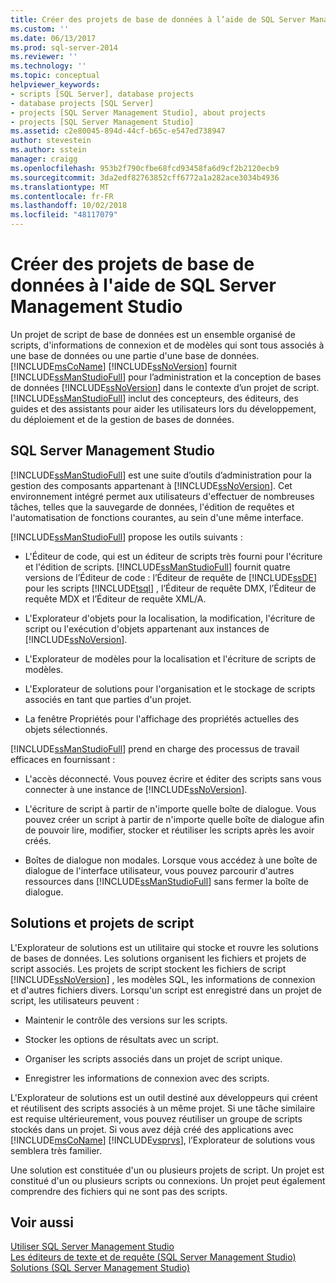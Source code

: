 ```yaml
---
title: Créer des projets de base de données à l’aide de SQL Server Management Studio | Microsoft Docs
ms.custom: ''
ms.date: 06/13/2017
ms.prod: sql-server-2014
ms.reviewer: ''
ms.technology: ''
ms.topic: conceptual
helpviewer_keywords:
- scripts [SQL Server], database projects
- database projects [SQL Server]
- projects [SQL Server Management Studio], about projects
- projects [SQL Server Management Studio]
ms.assetid: c2e80045-894d-44cf-b65c-e547ed738947
author: stevestein
ms.author: sstein
manager: craigg
ms.openlocfilehash: 953b2f790cfbe68fcd93458fa6d9cf2b2120ecb9
ms.sourcegitcommit: 3da2edf82763852cff6772a1a282ace3034b4936
ms.translationtype: MT
ms.contentlocale: fr-FR
ms.lasthandoff: 10/02/2018
ms.locfileid: "48117079"
---
```

# <a name="build-database-projects-by-using-sql-server-management-studio"></a>Créer des projets de base de données à l'aide de SQL Server Management Studio
  Un projet de script de base de données est un ensemble organisé de scripts, d'informations de connexion et de modèles qui sont tous associés à une base de données ou une partie d'une base de données. [!INCLUDE[msCoName](../includes/msconame-md.md)] [!INCLUDE[ssNoVersion](../includes/ssnoversion-md.md)] fournit [!INCLUDE[ssManStudioFull](../includes/ssmanstudiofull-md.md)] pour l’administration et la conception de bases de données [!INCLUDE[ssNoVersion](../includes/ssnoversion-md.md)] dans le contexte d’un projet de script. [!INCLUDE[ssManStudioFull](../includes/ssmanstudiofull-md.md)] inclut des concepteurs, des éditeurs, des guides et des assistants pour aider les utilisateurs lors du développement, du déploiement et de la gestion de bases de données.  
  
## <a name="sql-server-management-studio"></a>SQL Server Management Studio  
 [!INCLUDE[ssManStudioFull](../includes/ssmanstudiofull-md.md)] est une suite d’outils d’administration pour la gestion des composants appartenant à [!INCLUDE[ssNoVersion](../includes/ssnoversion-md.md)]. Cet environnement intégré permet aux utilisateurs d'effectuer de nombreuses tâches, telles que la sauvegarde de données, l'édition de requêtes et l'automatisation de fonctions courantes, au sein d'une même interface.  
  
 [!INCLUDE[ssManStudioFull](../includes/ssmanstudiofull-md.md)] propose les outils suivants :  
  
-   L'Éditeur de code, qui est un éditeur de scripts très fourni pour l'écriture et l'édition de scripts. [!INCLUDE[ssManStudioFull](../includes/ssmanstudiofull-md.md)] fournit quatre versions de l’Éditeur de code : l’Éditeur de requête de [!INCLUDE[ssDE](../includes/ssde-md.md)] pour les scripts [!INCLUDE[tsql](../includes/tsql-md.md)] , l’Éditeur de requête DMX, l’Éditeur de requête MDX et l’Éditeur de requête XML/A.  
  
-   L'Explorateur d'objets pour la localisation, la modification, l'écriture de script ou l'exécution d'objets appartenant aux instances de [!INCLUDE[ssNoVersion](../includes/ssnoversion-md.md)].  
  
-   L'Explorateur de modèles pour la localisation et l'écriture de scripts de modèles.  
  
-   L'Explorateur de solutions pour l'organisation et le stockage de scripts associés en tant que parties d'un projet.  
  
-   La fenêtre Propriétés pour l'affichage des propriétés actuelles des objets sélectionnés.  
  
 [!INCLUDE[ssManStudioFull](../includes/ssmanstudiofull-md.md)] prend en charge des processus de travail efficaces en fournissant :  
  
-   L'accès déconnecté. Vous pouvez écrire et éditer des scripts sans vous connecter à une instance de [!INCLUDE[ssNoVersion](../includes/ssnoversion-md.md)].  
  
-   L'écriture de script à partir de n'importe quelle boîte de dialogue. Vous pouvez créer un script à partir de n'importe quelle boîte de dialogue afin de pouvoir lire, modifier, stocker et réutiliser les scripts après les avoir créés.  
  
-   Boîtes de dialogue non modales. Lorsque vous accédez à une boîte de dialogue de l'interface utilisateur, vous pouvez parcourir d'autres ressources dans [!INCLUDE[ssManStudioFull](../includes/ssmanstudiofull-md.md)] sans fermer la boîte de dialogue.  
  
## <a name="solutions-and-script-projects"></a>Solutions et projets de script  
 L'Explorateur de solutions est un utilitaire qui stocke et rouvre les solutions de bases de données. Les solutions organisent les fichiers et projets de script associés. Les projets de script stockent les fichiers de script [!INCLUDE[ssNoVersion](../includes/ssnoversion-md.md)] , les modèles SQL, les informations de connexion et d'autres fichiers divers. Lorsqu'un script est enregistré dans un projet de script, les utilisateurs peuvent :  
  
-   Maintenir le contrôle des versions sur les scripts.  
  
-   Stocker les options de résultats avec un script.  
  
-   Organiser les scripts associés dans un projet de script unique.  
  
-   Enregistrer les informations de connexion avec des scripts.  
  
 L'Explorateur de solutions est un outil destiné aux développeurs qui créent et réutilisent des scripts associés à un même projet. Si une tâche similaire est requise ultérieurement, vous pouvez réutiliser un groupe de scripts stockés dans un projet. Si vous avez déjà créé des applications avec [!INCLUDE[msCoName](../includes/msconame-md.md)] [!INCLUDE[vsprvs](../includes/vsprvs-md.md)], l’Explorateur de solutions vous semblera très familier.  
  
 Une solution est constituée d'un ou plusieurs projets de script. Un projet est constitué d'un ou plusieurs scripts ou connexions. Un projet peut également comprendre des fichiers qui ne sont pas des scripts.  
  
## <a name="see-also"></a>Voir aussi  
 [Utiliser SQL Server Management Studio](../database-engine/use-sql-server-management-studio.md)   
 [Les éditeurs de texte et de requête &#40;SQL Server Management Studio&#41;](../relational-databases/scripting/query-and-text-editors-sql-server-management-studio.md)   
 [Solutions &#40;SQL Server Management Studio&#41;](solution/solutions-sql-server-management-studio.md)  
  
  
